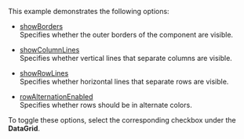 This example demonstrates the following options:

* [showBorders](/Documentation/ApiReference/UI_Widgets/dxDataGrid/Configuration/#showBorders)      
Specifies whether the outer borders of the component are visible.

* [showColumnLines](/Documentation/ApiReference/UI_Widgets/dxDataGrid/Configuration/#showColumnLines)      
Specifies whether vertical lines that separate columns are visible.

* [showRowLines](/Documentation/ApiReference/UI_Widgets/dxDataGrid/Configuration/#showRowLines)      
Specifies whether horizontal lines that separate rows are visible.

* [rowAlternationEnabled](/Documentation/ApiReference/UI_Widgets/dxDataGrid/Configuration/#rowAlternationEnabled)      
Specifies whether rows should be in alternate colors.

To toggle these options, select the corresponding checkbox under the **DataGrid**.
